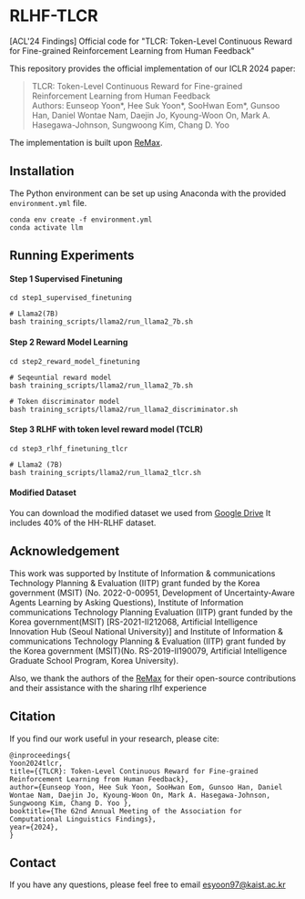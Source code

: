 # RLHF-TLCR
[ACL'24 Findings] Official code for "TLCR: Token-Level Continuous Reward for Fine-grained Reinforcement Learning from Human Feedback"

This repository provides the official implementation of our ICLR 2024 paper:
> TLCR: Token-Level Continuous Reward for Fine-grained Reinforcement Learning from Human Feedback   
> Authors: Eunseop Yoon*, Hee Suk Yoon*, SooHwan Eom*, Gunsoo Han, Daniel Wontae Nam, Daejin Jo, Kyoung-Woon On, Mark A. Hasegawa-Johnson, Sungwoong Kim, Chang D. Yoo

The implementation is built upon [ReMax](https://github.com/liziniu/ReMax).


## Installation


The Python environment can be set up using Anaconda with the provided `environment.yml` file.

```
conda env create -f environment.yml
conda activate llm
```


## Running Experiments


#### Step 1 Supervised Finetuning

```
cd step1_supervised_finetuning

# Llama2(7B)
bash training_scripts/llama2/run_llama2_7b.sh
```

#### Step 2 Reward Model Learning

```
cd step2_reward_model_finetuning

# Seqeuntial reward model 
bash training_scripts/llama2/run_llama2_7b.sh

# Token discriminator model  
bash training_scripts/llama2/run_llama2_discriminator.sh
```

#### Step 3 RLHF with token level reward model (TCLR)

```
cd step3_rlhf_finetuning_tlcr

# Llama2 (7B)
bash training_scripts/llama2/run_llama2_tlcr.sh
```


#### Modified Dataset
You can download the modified dataset we used from [Google Drive](https://drive.google.com/drive/folders/1JzzGe9RPg34NZjn_9z6rWCe-__Gqwvub?usp=sharing)
It includes 40% of the HH-RLHF dataset.

## Acknowledgement
This work was supported by Institute of Information & communications Technology Planning & Evaluation (IITP) grant funded by the Korea government (MSIT) (No. 2022-0-00951, Development of Uncertainty-Aware Agents Learning by Asking Questions), Institute of Information communications Technology Planning Evaluation (IITP) grant funded by the Korea government(MSIT) [RS-2021-II212068, Artificial Intelligence Innovation Hub (Seoul National University)] and Institute of Information & communications Technology Planning & Evaluation (IITP) grant funded by the Korea government (MSIT)(No. RS-2019-II190079, Artificial Intelligence Graduate School Program, Korea University).


Also, we thank the authors of the [ReMax](https://github.com/liziniu/ReMax) for their open-source contributions and their assistance with the sharing rlhf experience


## Citation
If you find our work useful in your research, please cite:
```
@inproceedings{
Yoon2024tlcr,
title={{TLCR}: Token-Level Continuous Reward for Fine-grained Reinforcement Learning from Human Feedback},
author={Eunseop Yoon, Hee Suk Yoon, SooHwan Eom, Gunsoo Han, Daniel Wontae Nam, Daejin Jo, Kyoung-Woon On, Mark A. Hasegawa-Johnson, Sungwoong Kim, Chang D. Yoo },
booktitle={The 62nd Annual Meeting of the Association for Computational Linguistics Findings},
year={2024},
}
```

## Contact
If you have any questions, please feel free to email esyoon97@kaist.ac.kr